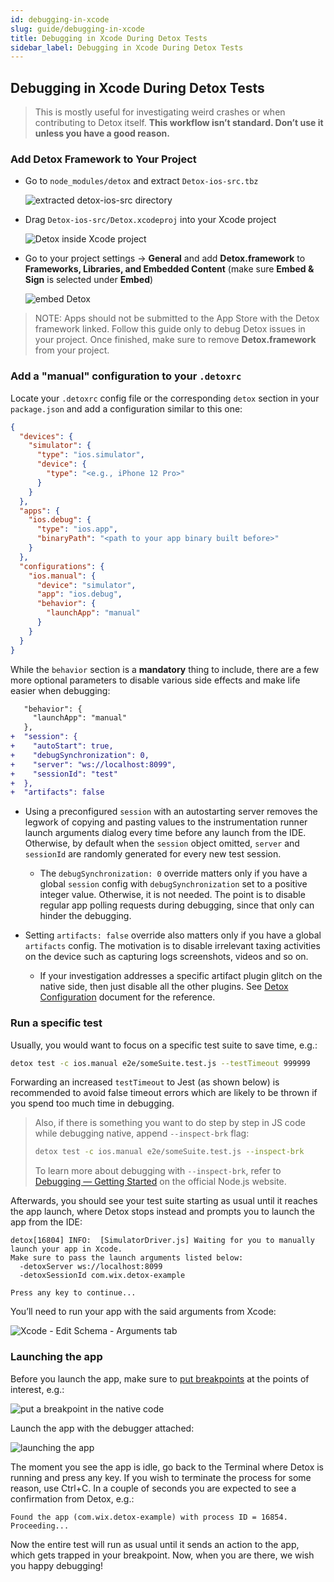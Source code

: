 ```yaml
---
id: debugging-in-xcode
slug: guide/debugging-in-xcode
title: Debugging in Xcode During Detox Tests
sidebar_label: Debugging in Xcode During Detox Tests
---
```


## Debugging in Xcode During Detox Tests

> This is mostly useful for investigating weird crashes or when contributing to Detox itself. **This workflow isn’t standard. Don’t use it unless you have a good reason.**

### Add Detox Framework to Your Project

- Go to `node_modules/detox` and extract `Detox-ios-src.tbz`

  ![extracted detox-ios-src directory](img/xcode/extracted-ios-src.png)

- Drag `Detox-ios-src/Detox.xcodeproj` into your Xcode project

  ![Detox inside Xcode project](img/xcode/drag-src-to-project.png)

- Go to your project settings → **General** and add **Detox.framework** to **Frameworks, Libraries, and Embedded Content** (make sure **Embed & Sign** is selected under **Embed**)

  ![embed Detox](img/xcode/embed-detox-project.png)

> NOTE: Apps should not be submitted to the App Store with the Detox framework linked. Follow this guide only to debug Detox issues in your project. Once finished, make sure to remove **Detox.framework** from your project.

### Add a "manual" configuration to your `.detoxrc`

Locate your `.detoxrc` config file or the corresponding `detox` section in your `package.json`
and add a configuration similar to this one:

```json
{
  "devices": {
    "simulator": {
      "type": "ios.simulator",
      "device": {
        "type": "<e.g., iPhone 12 Pro>"
      }
    }
  },
  "apps": {
    "ios.debug": {
      "type": "ios.app",
      "binaryPath": "<path to your app binary built before>"
    }
  },
  "configurations": {
    "ios.manual": {
      "device": "simulator",
      "app": "ios.debug",
      "behavior": {
        "launchApp": "manual"
      }
    }
  }
}
```

While the `behavior` section is a **mandatory** thing to include, there are a few more optional
parameters to disable various side effects and make life easier when debugging:

```diff
   "behavior": {
     "launchApp": "manual"
   },
+  "session": {
+    "autoStart": true,
+    "debugSynchronization": 0,
+    "server": "ws://localhost:8099",
+    "sessionId": "test"
+  },
+  "artifacts": false
```

- Using a preconfigured `session` with an autostarting server removes the legwork of copying and
  pasting values to the instrumentation runner launch arguments dialog every time before any launch
  from the IDE. Otherwise, by default when the `session` object omitted, `server` and `sessionId`
  are randomly generated for every new test session.

  - The `debugSynchronization: 0` override matters only if you have a global `session` config
    with `debugSynchronization` set to a positive integer value. Otherwise, it is not needed. The point
    is to disable regular app polling requests during debugging, since that only can hinder the debugging.

- Setting `artifacts: false` override also matters only if you have a global `artifacts` config.
  The motivation is to disable irrelevant taxing activities on the device such as capturing logs
  screenshots, videos and so on.
  - If your investigation addresses a specific artifact plugin glitch on the native side, then just
    disable all the other plugins. See [Detox Configuration](APIRef.Configuration.md) document
    for the reference.

### Run a specific test

Usually, you would want to focus on a specific test suite to save time, e.g.:

```sh
detox test -c ios.manual e2e/someSuite.test.js --testTimeout 999999
```

Forwarding an increased `testTimeout` to Jest (as shown below) is recommended to avoid false timeout errors
which are likely to be thrown if you spend too much time in debugging.

> Also, if there is something you want to do step by step in JS code while debugging native, append
> `--inspect-brk` flag:
>
> ```sh
> detox test -c ios.manual e2e/someSuite.test.js --inspect-brk
> ```
>
> To learn more about debugging with `--inspect-brk`, refer to
> [Debugging — Getting Started](https://nodejs.org/en/docs/guides/debugging-getting-started/)
> on the official Node.js website.

Afterwards, you should see your test suite starting as usual until it reaches the app launch, where
Detox stops instead and prompts you to launch the app from the IDE:

```plain text
detox[16804] INFO:  [SimulatorDriver.js] Waiting for you to manually launch your app in Xcode.
Make sure to pass the launch arguments listed below:
  -detoxServer ws://localhost:8099
  -detoxSessionId com.wix.detox-example

Press any key to continue...
```

You’ll need to run your app with the said arguments from Xcode:

![Xcode - Edit Schema - Arguments tab](img/xcode/edit-schema-arguments.png)

### Launching the app

Before you launch the app, make sure to [put breakpoints](https://developer.apple.com/documentation/xcode/setting-breakpoints-to-pause-your-running-app) at the points of interest, e.g.:

![put a breakpoint in the native code](img/xcode/putting-a-breakpoint.png)

Launch the app with the debugger attached:

![launching the app](img/xcode/launch-app-with-debugger.png)

The moment you see the app is idle, go back to the Terminal where Detox is running
and press any key. If you wish to terminate the process for some reason, use Ctrl+C.
In a couple of seconds you are expected to see a confirmation from Detox, e.g.:

```plain text
Found the app (com.wix.detox-example) with process ID = 16854. Proceeding...
```

Now the entire test will run as usual until it sends an action to the app, which gets trapped
in your breakpoint. Now, when you are there, we wish you happy debugging!

